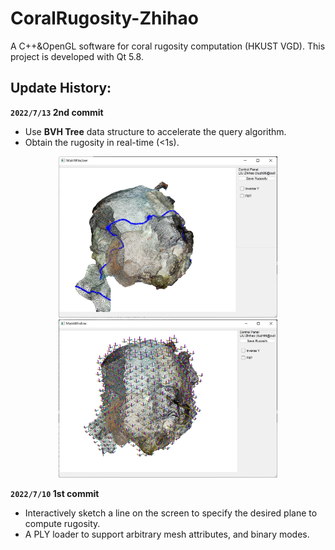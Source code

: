 # CoralRugosity-Zhihao
A C++&amp;OpenGL software for coral rugosity computation (HKUST VGD). This project is developed with Qt 5.8.

## Update History:

**``2022/7/13`` 2nd commit**

  - Use **BVH Tree** data structure to accelerate the query algorithm.
  - Obtain the rugosity in real-time (<1s).
  
<div align=center><img width="350" src="https://github.com/RyuZhihao123/CoralRugosity/blob/main/figures/7_13_1.png"/></div> <div align=center><img width="350" src="https://github.com/RyuZhihao123/CoralRugosity/blob/main/figures/7_13_2.png"/></div>

**``2022/7/10`` 1st commit**

  - Interactively sketch a line on the screen to specify the desired plane to compute rugosity.
  - A PLY loader to support arbitrary mesh attributes, and binary modes.
  
